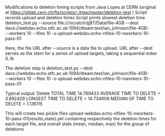 Modifications to deletion timing scripts from Jaoa Lopes at CERN (original at 
https://gitlab.cern.ch/fts/scripts/-/tree/master/deletion-test )
Script records upload and deletion times
Script prints slowest deletion time
deletion_test.py --source file:///scratch/ijj87/Data/file-4GB --dest davs://webdav.echo.stfc.ac.uk:1094/dteam:test/ian_johnson/file-4GB- \
--workers 10 --files 10 -o upload-webdav.echo-nfiles-10-nworkers-10-pass-01 

Here, the file URL after --source is a data file to upload. URL after --dest serves as the stem for a series of upload targets, taking a sequential index 0..N

The deletion step is
deletion_test.py --dest davs://webdav.echo.stfc.ac.uk:1094/dteam:test/ian_johnson/file-4GB- \
--workers 10 --files 10 -o upload-webdav.echo-nfiles-10-nworkers-10-pass-01

Typical output:
Delete TOTAL TIME 14.769433
AVERAGE TIME TO DELETE = 3.692429
LONGEST TIME TO DELETE = 14.734606
MEDIAN OF TIME TO DELETE = 1.136115

This will create two pickle files upload-webdav.echo-nfiles-10-nworkers-10-pass-01{results,stats}.pkl containing respectively the deletion times for each target file, 
and overall stats (mean, median, max) for the group of deletions

